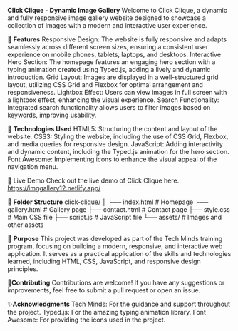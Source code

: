 **Click Clique - Dynamic Image Gallery**
Welcome to Click Clique, a dynamic and fully responsive image gallery website designed to showcase a collection of images with a modern and interactive user experience.

🌟 **Features**
Responsive Design: The website is fully responsive and adapts seamlessly across different screen sizes, ensuring a consistent user experience on mobile phones, tablets, laptops, and desktops.
Interactive Hero Section: The homepage features an engaging hero section with a typing animation created using Typed.js, adding a lively and dynamic introduction.
Grid Layout: Images are displayed in a well-structured grid layout, utilizing CSS Grid and Flexbox for optimal arrangement and responsiveness.
Lightbox Effect: Users can view images in full screen with a lightbox effect, enhancing the visual experience.
Search Functionality: Integrated search functionality allows users to filter images based on keywords, improving usability.



🚀 **Technologies Used**
HTML5: Structuring the content and layout of the website.
CSS3: Styling the website, including the use of CSS Grid, Flexbox, and media queries for responsive design.
JavaScript: Adding interactivity and dynamic content, including the Typed.js animation for the hero section.
Font Awesome: Implementing icons to enhance the visual appeal of the navigation menu.
 

🔗 Live Demo
Check out the live demo of Click Clique here.
https://imggallery12.netlify.app/



📂 **Folder Structure**
 click-clique/
│
├── index.html       # Homepage
├── gallery.html     # Gallery page
├── contact.html     # Contact page
├── style.css        # Main CSS file
├── script.js        # JavaScript file
└── assets/          # Images and other assets



🎯 **Purpose**
This project was developed as part of the Tech Minds training program, focusing on building a modern, responsive, and interactive web application. It serves as a practical application of the skills and technologies learned, including HTML, CSS, JavaScript, and responsive design principles.



🙌**Contributing**
Contributions are welcome! If you have any suggestions or improvements, feel free to submit a pull request or open an issue.



 ✨**Acknowledgments**
Tech Minds: For the guidance and support throughout the project.
Typed.js: For the amazing typing animation library.
Font Awesome: For providing the icons used in the project.
